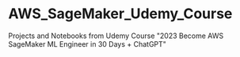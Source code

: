 # AWS_SageMaker_Udemy_Course
Projects and Notebooks from Udemy Course "2023 Become AWS SageMaker ML Engineer in 30 Days + ChatGPT"
